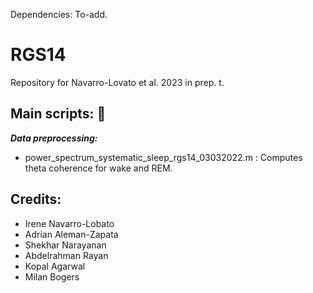 Dependencies: To-add. 


# RGS14
Repository for Navarro-Lovato et al. 2023 in prep. t. 

## Main scripts: :file_folder: 

_**Data preprocessing:**_ 
  * power_spectrum_systematic_sleep_rgs14_03032022.m : Computes theta coherence for wake and REM. 
  
  
  ## Credits:
  - Irene Navarro-Lobato
  - Adrian Aleman-Zapata
  - Shekhar Narayanan
  - Abdelrahman Rayan
  - Kopal Agarwal
  - Milan Bogers

